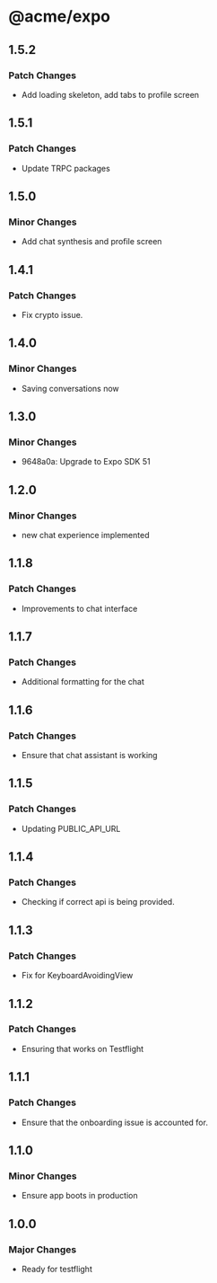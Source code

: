 # @acme/expo

## 1.5.2

### Patch Changes

- Add loading skeleton, add tabs to profile screen

## 1.5.1

### Patch Changes

- Update TRPC packages

## 1.5.0

### Minor Changes

- Add chat synthesis and profile screen

## 1.4.1

### Patch Changes

- Fix crypto issue.

## 1.4.0

### Minor Changes

- Saving conversations now

## 1.3.0

### Minor Changes

- 9648a0a: Upgrade to Expo SDK 51

## 1.2.0

### Minor Changes

- new chat experience implemented

## 1.1.8

### Patch Changes

- Improvements to chat interface

## 1.1.7

### Patch Changes

- Additional formatting for the chat

## 1.1.6

### Patch Changes

- Ensure that chat assistant is working

## 1.1.5

### Patch Changes

- Updating PUBLIC_API_URL

## 1.1.4

### Patch Changes

- Checking if correct api is being provided.

## 1.1.3

### Patch Changes

- Fix for KeyboardAvoidingView

## 1.1.2

### Patch Changes

- Ensuring that works on Testflight

## 1.1.1

### Patch Changes

- Ensure that the onboarding issue is accounted for.

## 1.1.0

### Minor Changes

- Ensure app boots in production

## 1.0.0

### Major Changes

- Ready for testflight
